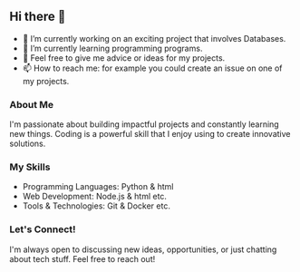 ## Hi there 👋

- 🔭 I’m currently working on an exciting project that involves Databases.
- 🌱 I’m currently learning programming programs.
- 💬 Feel free to give me advice or ideas for my projects.
- 📫 How to reach me: for example you could create an issue on one of my projects.

### About Me
I'm passionate about building impactful projects and constantly learning new things. Coding is a powerful skill that I enjoy using to create innovative solutions.

### My Skills
- Programming Languages: Python & html
- Web Development: Node.js & html etc.
- Tools & Technologies: Git & Docker etc.

### Let's Connect!
I'm always open to discussing new ideas, opportunities, or just chatting about tech stuff. Feel free to reach out!
